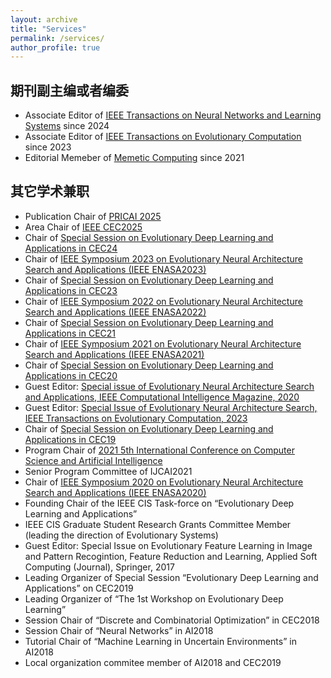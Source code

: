 ```yaml
---
layout: archive
title: "Services"
permalink: /services/
author_profile: true
---
```


## 期刊副主编或者编委
* Associate Editor of [IEEE Transactions on Neural Networks and Learning Systems](https://cis.ieee.org/publications/t-neural-networks-and-learning-systems) since 2024
* Associate Editor of [IEEE Transactions on Evolutionary Computation](https://cis.ieee.org/publications/t-evolutionary-computation) since 2023
* Editorial Memeber of [Memetic Computing](https://www.springer.com/journal/12293) since 2021
  
## 其它学术兼职
* Publication Chair of [PRICAI 2025](https://www.pricai.org/2025/index.php/organization)
* Area Chair of [IEEE CEC2025](https://www.cec2025.org/)
* Chair of [Special Session on Evolutionary Deep Learning and Applications in CEC24](https://yn-sun.github.io/cec24.html)
* Chair of [IEEE Symposium 2023 on Evolutionary Neural Architecture Search and Applications (IEEE ENASA2023)](https://attend.ieee.org/ssci-2023/ieee-symposium-on-evolutionary-neural-architecture-search-and-applications-ieee-enasa/)
* Chair of [Special Session on Evolutionary Deep Learning and Applications in CEC23](https://yn-sun.github.io/cec23.html)
* Chair of [IEEE Symposium 2022 on Evolutionary Neural Architecture Search and Applications (IEEE ENASA2022)](https://ieeessci2022.org/symposia_enasa.html)
* Chair of [Special Session on Evolutionary Deep Learning and Applications in CEC21](https://yn-sun.github.io/cec21.html)
* Chair of [IEEE Symposium 2021 on Evolutionary Neural Architecture Search and Applications (IEEE ENASA2021)](https://attend.ieee.org/ssci-2021/ieee-symposium-on-evolutionary-neural-architecture-search-and-applications-ieee-enasa/) 
* Chair of [Special Session on Evolutionary Deep Learning and Applications in CEC20](https://yn-sun.github.io/cec20.html)
* Guest Editor: [Special issue of Evolutionary Neural Architecture Search and Applications, IEEE Computational Intelligence Magazine, 2020](https://ieeexplore.ieee.org/document/9491857)
* Guest Editor: [Special Issue of Evolutionary Neural Architecture Search, IEEE Transactions on Evolutionary Computation, 2023](https://cis.ieee.org/images/files/Documents/call-for-papers/tevc/cfp-ENAS-final-2023.pdf)
* Chair of [Special Session on Evolutionary Deep Learning and Applications in CEC19](https://yn-sun.github.io/cec19.html)
* Program Chair of [2021 5th International Conference on Computer Science and Artificial Intelligence](http://csai.org/index.html)
* Senior Program Committee of IJCAI2021
* Chair of [IEEE Symposium 2020 on Evolutionary Neural Architecture Search and Applications (IEEE ENASA2020)](http://www.ieeessci2020.org/symposiums/enasa.html)
* Founding Chair of the IEEE CIS Task-force on “Evolutionary Deep Learning and Applications”
* IEEE CIS Graduate Student Research Grants Committee Member (leading the direction of Evolutionary Systems)
* Guest Editor: Special Issue on Evolutionary Feature Learning in Image and Pattern Recogintion, Feature Reduction and Learning, Applied Soft Computing (Journal), Springer, 2017
* Leading Organizer of Special Session “Evolutionary Deep Learning and Applications” on CEC2019
* Leading Organizer of “The 1st Workshop on Evolutionary Deep Learning”
* Session Chair of “Discrete and Combinatorial Optimization” in CEC2018
* Session Chair of “Neural Networks” in AI2018
* Tutorial Chair of “Machine Learning in Uncertain Environments” in AI2018
* Local organization commitee member of AI2018 and CEC2019


